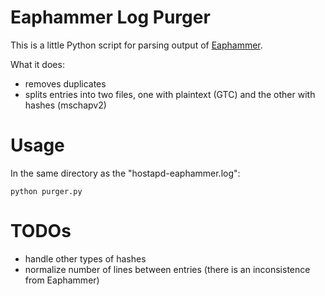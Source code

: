 # Eaphammer Log Purger
This is a little Python script for parsing output of [Eaphammer](https://github.com/s0lst1c3/eaphammer/).

What it does:
- removes duplicates
- splits entries into two files, one with plaintext (GTC) and the other with hashes (mschapv2)

# Usage
In the same directory as the "hostapd-eaphammer.log":
```
python purger.py
```
# TODOs
- handle other types of hashes
- normalize number of lines between entries (there is an inconsistence from Eaphammer)
